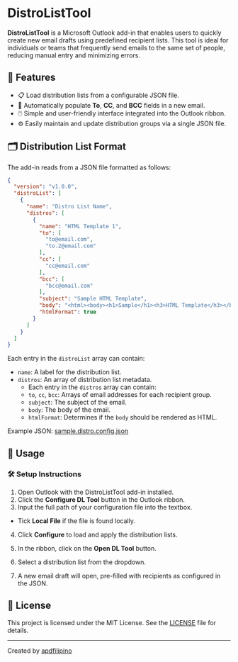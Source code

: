 
# DistroListTool

**DistroListTool** is a Microsoft Outlook add-in that enables users to quickly create new email drafts using predefined recipient lists. This tool is ideal for individuals or teams that frequently send emails to the same set of people, reducing manual entry and minimizing errors.

## 📌 Features

- 📋 Load distribution lists from a configurable JSON file.
- 📧 Automatically populate **To**, **CC**, and **BCC** fields in a new email.
- 🖱️ Simple and user-friendly interface integrated into the Outlook ribbon.
- ⚙️ Easily maintain and update distribution groups via a single JSON file.

## 🗂️ Distribution List Format

The add-in reads from a JSON file formatted as follows:

```json
{
  "version": "v1.0.0",
  "distroList": [
    {
      "name": "Distro List Name",
      "distros": [
        {
          "name": "HTML Template 1",
          "to": [
            "to@email.com",
            "to.2@email.com"
          ],
          "cc": [
            "cc@email.com"
          ],
          "bcc": [
            "bcc@email.com"
          ],
          "subject": "Sample HTML Template",
          "body": "<html><body><h1>Sample</h1><h3>HTML Template</h3></body></html>",
          "htmlFormat": true
        }
      ]
    }
  ]
}
```

Each entry in the `distroList` array can contain:
- `name`: A label for the distribution list.
- `distros`: An array of distribution list metadata.
  - Each entry in the `distros` array can contain:
  - `to`, `cc`, `bcc`: Arrays of email addresses for each recipient group.
  - `subject`: The subject of the email.
  - `body`: The body of the email.
  - `htmlFormat`: Determines if the `body` should be rendered as HTML.

Example JSON: [sample.distro.config.json](https://raw.githubusercontent.com/apdfilipino/DistroListTool/refs/heads/master/Samples/sample.distro.config.json)

## 🧭 Usage

### 🛠️ Setup Instructions

1. Open Outlook with the DistroListTool add-in installed.
2. Click the **Configure DL Tool** button in the Outlook ribbon.
3. Input the full path of your configuration file into the textbox.
- Tick **Local File** if the file is found locally.
4. Click **Configure** to load and apply the distribution lists.


1. In the ribbon, click on the **Open DL Tool** button.
3. Select a distribution list from the dropdown.
4. A new email draft will open, pre-filled with recipients as configured in the JSON.

## 📄 License

This project is licensed under the MIT License. See the [LICENSE](LICENSE) file for details.

---

Created by [apdfilipino](https://github.com/apdfilipino)
